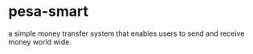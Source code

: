 # pesa-smart
a simple money transfer system that enables users to send and receive money world wide.
